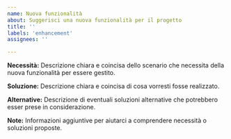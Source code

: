 ```yaml
---
name: Nuova funzionalità
about: Suggerisci una nuova funzionalità per il progetto
title: ''
labels: 'enhancement'
assignees: ''

---
```


**Necessità:**
Descrizione chiara e coincisa dello scenario che necessita della nuova funzionalità per essere gestito.

**Soluzione:**
Descrizione chiara e coincisa di cosa vorresti fosse realizzato.

**Alternative:**
Descrizione di eventuali soluzioni alternative che potrebbero esser prese in considerazione.

**Note:**
Informazioni aggiuntive per aiutarci a comprendere necessità o soluzioni proposte.
